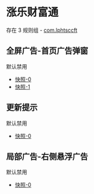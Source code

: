 # 涨乐财富通

存在 3 规则组 - [com.lphtsccft](/src/apps/com.lphtsccft.ts)

## 全屏广告-首页广告弹窗

默认禁用

- [快照-0](https://i.gkd.li/import/12646899)
- [快照-1](https://i.gkd.li/import/12646925)

## 更新提示

默认禁用

- [快照-0](https://i.gkd.li/import/12699308)

## 局部广告-右侧悬浮广告

默认禁用

- [快照-0](https://i.gkd.li/import/12892821)
